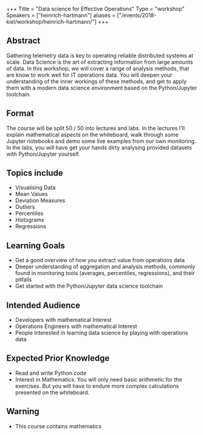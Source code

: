 +++
Title = "Data science for Effective Operations"
Type = "workshop"
Speakers = ["heinrich-hartmann"]
aliases = ["/events/2018-kiel/workshop/heinrich-hartmann/"]
+++

## Abstract
Gathering telemetry data is key to operating reliable distributed systems at scale.
Data Science is the art of extracting information from large amounts of data. 
In this workshop, we will cover a range of analysis methods, that are know to
work well for IT operations data. You will deepen your understanding of the
inner workings of these methods, and get to apply them with a modern
data science environment based on the Python/Jupyter toolchain.

## Format
The course will be split 50 / 50 into lectures and labs. In the lectures I'll explain
mathematical aspects on the whiteboard, walk through some Jupyter notebooks
and demo some live examples from our own monitoring. In the labs, you will have
get your hands dirty analysing provided datasets with Python/Jupyter yourself.

## Topics include
- Visualising Data
- Mean Values
- Deviation Measures
- Outliers
- Percentiles
- Histograms
- Regressions

## Learning Goals
- Get a good overview of how you extract value from operations data
- Deeper understanding of aggregation and analysis methods, commonly
  found in monitoring tools (averages, percentiles, regressions), and their pitfalls
- Get started with the Python/Jupyter data science toolchain

## Intended Audience
- Developers with mathematical Interest
- Operations Engineers with mathematical Interest
- People interested in learning data science by playing with operations data

## Expected Prior Knowledge
- Read and write Python code
- Interest in Mathematics. You will only need basic arithmetic for the exercises.
   But you will have to endure more complex calculations presented on the whiteboard.

## Warning
- This course contains mathematics


